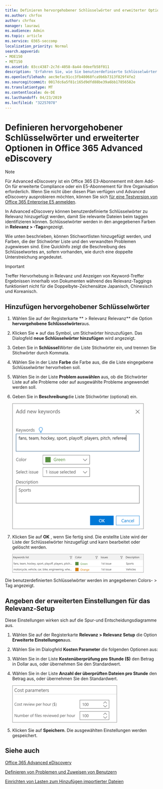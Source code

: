 ```yaml
---
title: Definieren hervorgehobener Schlüsselwörter und erweiterter Optionen in Office 365 Advanced eDiscovery
ms.author: chrfox
author: chrfox
manager: laurawi
ms.audience: Admin
ms.topic: article
ms.service: O365-seccomp
localization_priority: Normal
search.appverid:
- MOE150
- MET150
ms.assetid: 03cc4387-2c7d-4058-8a44-0deefb58f011
description: 'Erfahren Sie, wie Sie benutzerdefinierte Schlüsselwörter zu Relevanz hinzufügen, um relevante Dateien beim Tagging in Office 365 Advanced eDiscovery und zum Angeben von Kostenparametern zu identifizieren.  '
ms.openlocfilehash: aec9efac91cc3fb48068fca9b6b7313f829f4fe2
ms.sourcegitcommit: 0017dc6a5f81c165d9dfd88be39a6bb17856582e
ms.translationtype: MT
ms.contentlocale: de-DE
ms.lasthandoff: 04/23/2019
ms.locfileid: "32257078"
---
```

# <a name="define-highlighted-keywords-and-advanced-options-in-office-365-advanced-ediscovery"></a>Definieren hervorgehobener Schlüsselwörter und erweiterter Optionen in Office 365 Advanced eDiscovery

> [!NOTE]
> Für Advanced eDiscovery ist ein Office 365 E3-Abonnement mit dem Add-On für erweiterte Compliance oder ein E5-Abonnement für Ihre Organisation erforderlich. Wenn Sie nicht über diesen Plan verfügen und Advanced eDiscovery ausprobieren möchten, können Sie sich [für eine Testversion von Office 365 Enterprise E5 anmelden](https://go.microsoft.com/fwlink/p/?LinkID=698279). 
  
In Advanced eDiscovery können benutzerdefinierte Schlüsselwörter zu Relevanz hinzugefügt werden, damit Sie relevante Dateien beim taggen identifizieren können. Schlüsselwörter werden in den angegebenen Farben in **Relevanz \> -Tag**angezeigt. 
  
Wie unten beschrieben, können Stichwortlisten hinzugefügt werden, und Farben, die der Stichwörter Liste und den verwandten Problemen zugewiesen sind. Eine QuickInfo zeigt die Beschreibung des Schlüsselwortes an, sofern vorhanden, wie durch eine doppelte Unterstreichung angedeutet.
  
> [!IMPORTANT]
> Treffer Hervorhebung in Relevanz und Anzeigen von Keyword-Treffer Ergebnissen innerhalb von Dokumenten während des Relevanz-Taggings funktioniert nicht für die Doppelbyte-Zeichensätze Japanisch, Chinesisch und Koreanisch. 
  
## <a name="adding-highlighted-keywords"></a>Hinzufügen hervorgehobener Schlüsselwörter

1. Wählen Sie auf der Registerkarte ** \> Relevanz Relevanz** die Option **hervorgehobene Schlüsselwörter**aus.
    
2. Klicken Sie **+** auf das Symbol, um Stichwörter hinzuzufügen. Das Dialogfeld **neue Schlüsselwörter hinzufügen** wird angezeigt. 
    
3. Geben Sie in **Schlüssel**Wörter die Liste Stichwörter ein, und trennen Sie Stichwörter durch Kommata. 
    
4. Wählen Sie in der Liste **Farbe** die Farbe aus, die die Liste eingegebene Schlüsselwörter hervorheben soll. 
    
5. Wählen Sie in der Liste **Problem auswählen** aus, ob die Stichwörter Liste auf alle Probleme oder auf ausgewählte Probleme angewendet werden soll. 
    
6. Geben Sie in **Beschreibung**die Liste Stichwörter (optional) ein.
    
    ![Hinzufügen neuer Schlüsselwörter](media/1683a71f-0875-48fc-b4ef-01f3b0e8e8e9.png)
  
7. Klicken Sie auf **OK** , wenn Sie fertig sind. Die erstellte Liste wird der Liste der Schlüsselwörter hinzugefügt und kann bearbeitet oder gelöscht werden. 
    
    ![Keyword-Liste für Relevanz-Setup](media/a05d5ec0-8bde-470d-97e2-456b169281d6.png)
  
Die benutzerdefinierten Schlüsselwörter werden im angegebenen Colors- \> Tag angezeigt. 
  
## <a name="specifying-relevance-setup-advanced-settings"></a>Angeben der erweiterten Einstellungen für das Relevanz-Setup

Diese Einstellungen wirken sich auf die Spur-und Entscheidungsdiagramme aus.
  
1. Wählen Sie auf der Registerkarte **Relevanz \> Relevanz Setup** die Option **Erweiterte Einstellungen**aus.
    
2. Wählen Sie im Dialogfeld **Kosten Parameter** die folgenden Optionen aus: 
    
1. Wählen Sie in der Liste **Kostenüberprüfung pro Stunde ($)** den Betrag in Dollar aus, oder übernehmen Sie den Standardwert. 
    
2. Wählen Sie in der Liste **Anzahl der überprüften Dateien pro Stunde** den Betrag aus, oder übernehmen Sie den Standardwert. 
    
    ![Kosten Parameter für Relevanz-Setup](media/bab7b5b7-6297-4e7c-b0a6-ba5aa8b21787.png)
  
3. Klicken Sie auf **Speichern**. Die ausgewählten Einstellungen werden gespeichert.
    
## <a name="see-also"></a>Siehe auch

[Office 365 Advanced eDiscovery](office-365-advanced-ediscovery.md)
  
[Definieren von Problemen und Zuweisen von Benutzern](define-issues-and-assign-users.md)
  
[Einrichten von Lasten zum Hinzufügen importierter Dateien](set-up-loads-to-add-imported-files.md)

